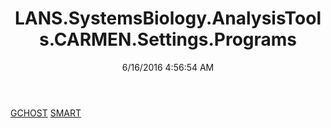 ﻿---
title: LANS.SystemsBiology.AnalysisTools.CARMEN.Settings.Programs
date: 6/16/2016 4:56:54 AM
---

[GCHOST](T-LANS.SystemsBiology.AnalysisTools.CARMEN.Settings.Programs.GCHOST.html)
[SMART](T-LANS.SystemsBiology.AnalysisTools.CARMEN.Settings.Programs.SMART.html)
